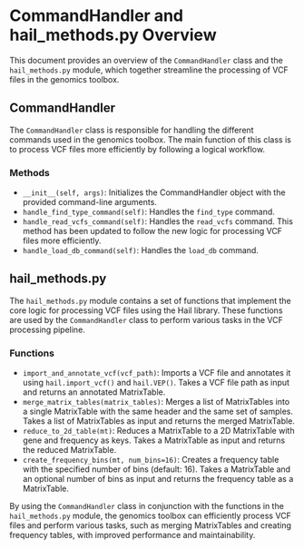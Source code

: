 # CommandHandler and hail_methods.py Overview

This document provides an overview of the `CommandHandler` class and the `hail_methods.py` module, which together streamline the processing of VCF files in the genomics toolbox.

## CommandHandler

The `CommandHandler` class is responsible for handling the different commands used in the genomics toolbox. The main function of this class is to process VCF files more efficiently by following a logical workflow.

### Methods

- `__init__(self, args)`: Initializes the CommandHandler object with the provided command-line arguments.
- `handle_find_type_command(self)`: Handles the `find_type` command.
- `handle_read_vcfs_command(self)`: Handles the `read_vcfs` command. This method has been updated to follow the new logic for processing VCF files more efficiently.
- `handle_load_db_command(self)`: Handles the `load_db` command. 

## hail_methods.py

The `hail_methods.py` module contains a set of functions that implement the core logic for processing VCF files using the Hail library. These functions are used by the `CommandHandler` class to perform various tasks in the VCF processing pipeline.

### Functions

- `import_and_annotate_vcf(vcf_path)`: Imports a VCF file and annotates it using `hail.import_vcf()` and `hail.VEP()`. Takes a VCF file path as input and returns an annotated MatrixTable.
- `merge_matrix_tables(matrix_tables)`: Merges a list of MatrixTables into a single MatrixTable with the same header and the same set of samples. Takes a list of MatrixTables as input and returns the merged MatrixTable.
- `reduce_to_2d_table(mt)`: Reduces a MatrixTable to a 2D MatrixTable with gene and frequency as keys. Takes a MatrixTable as input and returns the reduced MatrixTable.
- `create_frequency_bins(mt, num_bins=16)`: Creates a frequency table with the specified number of bins (default: 16). Takes a MatrixTable and an optional number of bins as input and returns the frequency table as a MatrixTable.

By using the `CommandHandler` class in conjunction with the functions in the `hail_methods.py` module, the genomics toolbox can efficiently process VCF files and perform various tasks, such as merging MatrixTables and creating frequency tables, with improved performance and maintainability.
